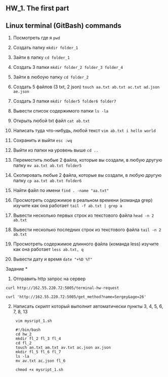 ## HW_1. The first part 
## Linux terminal (GitBash) commands

1. Посмотреть где я 
`pwd`

2. Создать папку
`mkdir folder_1`

3. Зайти в папку
`cd folder_1`

4. Создать 3 папки 
`mkdir folder_2 folder_3 folder_4`

5. Зайти в любоую папку
`cd folder_2`

6. Создать 5 файлов (3 txt, 2 json)
`touch aa.txt ab.txt ac.txt ad.json ae.json`

7. Создать 3 папки
`mkdir folder5 folder6 folder7`

8. Вывести список содержимого папки
`ls -la` 

9. Открыть любой txt файл
`cat ab.txt`

10. Написать туда что-нибудь, любой текст
`vim ab.txt i hello world`

11. Сохранить и выйти
`esc :wq`

12. Выйти из папки на уровень выше
`cd ..`

13. Переместить любые 2 файла, которые вы создали, в любую другую папку
`mv aa.txt ab.txt folder5`

14. Скопировать любые 2 файла, которые вы создали, в любую другую папку 
`cp aa.txt ab.txt folder6`

15. Найти файл по имени
`find . -name "aa.txt"`

16. Просмотреть содержимое в реальном времени (команда grep) изучите как она работает
`tail -f ab.txt | grep a`

17. Вывести несколько первых строк из текстового файла
`head -n 2 ab.txt`

18. Вывести несколько последних строк из текстового файла
`tail -n 2 ab.txt`

19. Просмотреть содержимое длинного файла (команда less) изучите как она работает
`less ab.txt, q`

20. Вывести дату и время
`date "+%D %T"`

Задание *
1. Отправить http запрос на сервер

`curl http://162.55.220.72:5005/terminal-hw-request`

`curl 'http://162.55.220.72:5005/get_method?name=Sergey&age=26'`

2. Написать скрипт который выполнит автоматически пункты 3, 4, 5, 6, 7, 8, 13

        vim mysript_1.sh

        #!/bin/bash
        cd hw_2
        mkdir fl_2 fl_3 fl_4
        cd fl_2
        touch an.txt am.txt av.txt ac.json ax.json
        mkdir fl_5 fl_6 fl_7
        ls -la
        mv av.txt ac.json fl_6

        chmod +x mysript_1.sh